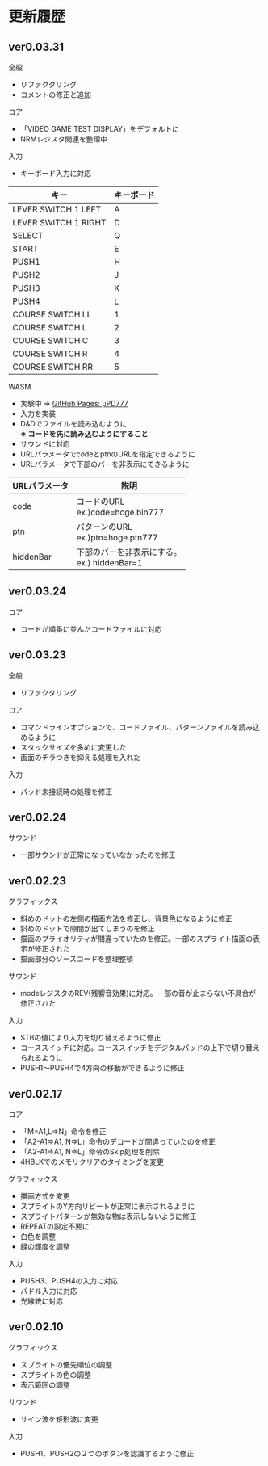 # 更新履歴

## ver0.03.31

全般
* リファクタリング
* コメントの修正と追加

コア
* 「VIDEO GAME TEST DISPLAY」をデフォルトに
* NRMレジスタ関連を整理中

入力
* キーボード入力に対応

| キー | キーボード  |
|------|------------|
| LEVER SWITCH 1 LEFT | A |
| LEVER SWITCH 1 RIGHT | D |
| SELECT | Q |
| START | E |
| PUSH1 | H |
| PUSH2 | J |
| PUSH3 | K |
| PUSH4 | L |
| COURSE SWITCH LL | 1 |
| COURSE SWITCH L | 2 |
| COURSE SWITCH C | 3 |
| COURSE SWITCH R | 4 |
| COURSE SWITCH RR | 5 |

WASM
* 実験中 ⇒ [GitHub Pages: μPD777](https://w88dodpecuthlol.github.io/PD777/)
* 入力を実装
* D&Dでファイルを読み込むように  
  **※ コードを先に読み込むようにすること**
* サウンドに対応
* URLパラメータでcodeとptnのURLを指定できるように
* URLパラメータで下部のバーを非表示にできるように

| URLパラメータ  | 説明 |
|---------------|------|
| code | コードのURL<br>ex.)code=hoge.bin777   |
| ptn  | パターンのURL<br>ex.)ptn=hoge.ptn777  |
| hiddenBar  | 下部のバーを非表示にする。<br>ex.) hiddenBar=1 |

## ver0.03.24

コア
* コードが順番に並んだコードファイルに対応

## ver0.03.23

全般
* リファクタリング

コア
* コマンドラインオプションで、コードファイル、パターンファイルを読み込めるように
* スタックサイズを多めに変更した
* 画面のチラつきを抑える処理を入れた

入力
* パッド未接続時の処理を修正

## ver0.02.24

サウンド
* 一部サウンドが正常になっていなかったのを修正

## ver0.02.23

グラフィックス
* 斜めのドットの左側の描画方法を修正し、背景色になるように修正
* 斜めのドットで隙間が出てしまうのを修正
* 描画のプライオリティが間違っていたのを修正。一部のスプライト描画の表示が修正された
* 描画部分のソースコードを整理整頓

サウンド
* modeレジスタのREV(残響音効果)に対応。一部の音が止まらない不具合が修正された

入力
* STBの値により入力を切り替えるように修正
* コーススイッチに対応。コーススイッチをデジタルパッドの上下で切り替えられるように
* PUSH1～PUSH4で4方向の移動ができるように修正

## ver0.02.17

コア
* 「M=A1,L=>N」命令を修正
* 「A2-A1=>A1, N=>L」命令のデコードが間違っていたのを修正
* 「A2-A1=>A1, N=>L」命令のSkip処理を削除
* 4HBLKでのメモリクリアのタイミングを変更

グラフィックス
* 描画方式を変更
* スプライトのY方向リピートが正常に表示されるように
* スプライトパターンが無効な物は表示しないように修正
* REPEATの設定不要に
* 白色を調整
* 緑の輝度を調整

入力
* PUSH3、PUSH4の入力に対応
* パドル入力に対応
* 光線銃に対応

## ver0.02.10

グラフィックス
* スプライトの優先順位の調整
* スプライトの色の調整
* 表示範囲の調整

サウンド
* サイン波を矩形波に変更

入力
* PUSH1、PUSH2の２つのボタンを認識するように修正  
